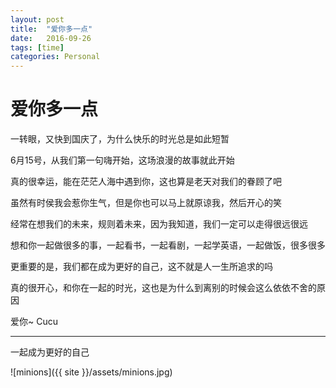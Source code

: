 ```yaml
---
layout: post
title:  "爱你多一点"
date:   2016-09-26
tags: [time]
categories: Personal
---
```


# 爱你多一点

一转眼，又快到国庆了，为什么快乐的时光总是如此短暂

6月15号，从我们第一句嗨开始，这场浪漫的故事就此开始

真的很幸运，能在茫茫人海中遇到你，这也算是老天对我们的眷顾了吧

虽然有时侯我会惹你生气，但是你也可以马上就原谅我，然后开心的笑

经常在想我们的未来，规则着未来，因为我知道，我们一定可以走得很远很远

想和你一起做很多的事，一起看书，一起看剧，一起学英语，一起做饭，很多很多

更重要的是，我们都在成为更好的自己，这不就是人一生所追求的吗

真的很开心，和你在一起的时光，这也是为什么到离别的时候会这么依依不舍的原因

爱你~ Cucu

---

一起成为更好的自己

![minions]({{ site }}/assets/minions.jpg)
